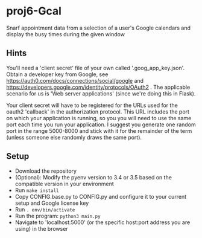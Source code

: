 # proj6-Gcal
Snarf appointment data from a selection of a user's Google calendars and display the busy times during the given window


## Hints

You'll need a 'client secret' file of your own called '.goog_app_key.json'. Obtain a developer key from Google, see
https://auth0.com/docs/connections/social/google and
https://developers.google.com/identity/protocols/OAuth2 .
The applicable scenario for us is 'Web server applications' (since
we're doing this in Flask).  

Your client secret will have to be registered for the URLs used for
the oauth2 'callback' in the authorization protocol.  This URL includes
the port on which your application is running, so you you will need to
use the same port each time you run your application.  I suggest you
generate one random port in the range 5000-8000 and stick with it for the
remainder of the term (unless someone else randomly draws the same port).


## Setup

* Download the repository
* (Optional): Modify the pyenv version to 3.4 or 3.5 based on the compatible version in your environment
* Run ```make install```
* Copy CONFIG.base.py to CONFIG.py and configure it to your current setup and Google license key
* Run ```. env/bin/activate```
* Run the program: ```python3 main.py```
* Navigate to 'localhost:5000' (or the specific host:port address you are using) in the browser
